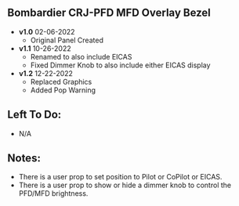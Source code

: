 ## Bombardier CRJ-PFD MFD Overlay Bezel
- **v1.0** 02-06-2022
    - Original Panel Created
- **v1.1** 10-26-2022
    - Renamed to also include EICAS
    - Fixed Dimmer Knob to also include either EICAS display
- **v1.2** 12-22-2022
    - Replaced Graphics
    - Added Pop Warning
    
## Left To Do:
  - N/A
	
## Notes:
  - There is a user prop to set position to Pilot or CoPilot or EICAS.
  - There is a user prop to show or hide a dimmer knob to control the PFD/MFD brightness.
   